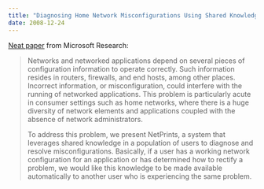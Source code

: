 ```yaml
---
title: "Diagnosing Home Network Misconfigurations Using Shared Knowledge"
date: 2008-12-24
---
```

<a href="http://research.microsoft.com/apps/pubs/default.aspx?id=78399">Neat paper</a> from Microsoft Research:
<blockquote>Networks and networked applications depend on several pieces of configuration information to operate correctly. Such information resides in routers, firewalls, and end hosts, among other places. Incorrect information, or misconfiguration, could interfere with the running of networked applications. This problem is particularly acute in consumer settings such as home networks, where there is a huge diversity of network elements and applications coupled with the absence of network administrators.

To address this problem, we present NetPrints, a system that leverages shared knowledge in a population of users to diagnose and resolve misconfigurations. Basically, if a user has a working network configuration for an application or has determined how to rectify a problem, we would like this knowledge to be made available automatically to another user who is experiencing the same problem.</blockquote>
